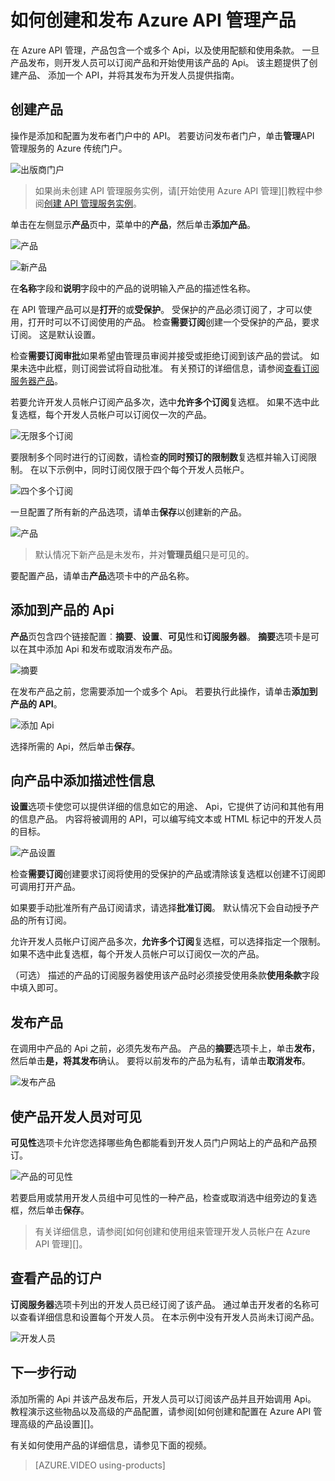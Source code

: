 <properties 
    pageTitle="如何创建和发布 Azure API 管理产品" 
    description="了解如何创建和发布 Azure API 管理产品。" 
    services="api-management" 
    documentationCenter="" 
    authors="steved0x" 
    manager="erikre" 
    editor=""/>

<tags 
    ms.service="api-management" 
    ms.workload="mobile" 
    ms.tgt_pltfrm="na" 
    ms.devlang="na" 
    ms.topic="article" 
    ms.date="10/25/2016" 
    ms.author="sdanie"/>

# <a name="how-to-create-and-publish-a-product-in-azure-api-management"></a>如何创建和发布 Azure API 管理产品

在 Azure API 管理，产品包含一个或多个 Api，以及使用配额和使用条款。 一旦产品发布，则开发人员可以订阅产品和开始使用该产品的 Api。 该主题提供了创建产品、 添加一个 API，并将其发布为开发人员提供指南。

## <a name="create-product"></a>创建产品

操作是添加和配置为发布者门户中的 API。 若要访问发布者门户，单击**管理**API 管理服务的 Azure 传统门户。

![出版商门户][api-management-management-console]

>如果尚未创建 API 管理服务实例，请[开始使用 Azure API 管理][]教程中参阅[创建 API 管理服务实例][]。

单击在左侧显示**产品**页中，菜单中的**产品**，然后单击**添加产品**。

![产品][api-management-products]

![新产品][api-management-add-new-product]

在**名称**字段和**说明**字段中的产品的说明输入产品的描述性名称。

在 API 管理产品可以是**打开**的或**受保护**。 受保护的产品必须订阅了，才可以使用，打开时可以不订阅使用的产品。 检查**需要订阅**创建一个受保护的产品，要求订阅。 这是默认设置。

检查**需要订阅审批**如果希望由管理员审阅并接受或拒绝订阅到该产品的尝试。 如果未选中此框，则订阅尝试将自动批准。 有关预订的详细信息，请参阅[查看订阅服务器产品][]。

若要允许开发人员帐户订阅产品多次，选中**允许多个订阅**复选框。 如果不选中此复选框，每个开发人员帐户可以订阅仅一次的产品。

![无限多个订阅][api-management-unlimited-multiple-subscriptions]

要限制多个同时进行的订阅数，请检查**的同时预订的限制数**复选框并输入订阅限制。 在以下示例中，同时订阅仅限于四个每个开发人员帐户。

![四个多个订阅][api-management-four-multiple-subscriptions]

一旦配置了所有新的产品选项，请单击**保存**以创建新的产品。

![产品][api-management-products-page]

>默认情况下新产品是未发布，并对**管理员组**只是可见的。

要配置产品，请单击**产品**选项卡中的产品名称。

## <a name="add-apis"></a>添加到产品的 Api

**产品**页包含四个链接配置︰**摘要**、**设置**、**可见**性和**订阅服务器**。 **摘要**选项卡是可以在其中添加 Api 和发布或取消发布产品。

![摘要][api-management-new-product-summary]

在发布产品之前，您需要添加一个或多个 Api。 若要执行此操作，请单击**添加到产品的 API**。

![添加 Api][api-management-add-apis-to-product]

选择所需的 Api，然后单击**保存**。

## <a name="add-description"></a>向产品中添加描述性信息

**设置**选项卡使您可以提供详细的信息如它的用途、 Api，它提供了访问和其他有用的信息产品。 内容将被调用的 API，可以编写纯文本或 HTML 标记中的开发人员的目标。

![产品设置][api-management-product-settings]

检查**需要订阅**创建要求订阅将使用的受保护的产品或清除该复选框以创建不订阅即可调用打开产品。

如果要手动批准所有产品订阅请求，请选择**批准订阅**。 默认情况下会自动授予产品的所有订阅。

允许开发人员帐户订阅产品多次，**允许多个订阅**复选框，可以选择指定一个限制。 如果不选中此复选框，每个开发人员帐户可以订阅仅一次的产品。

（可选） 描述的产品的订阅服务器使用该产品时必须接受使用条款**使用条款**字段中填入即可。

## <a name="publish-product"></a>发布产品

在调用中产品的 Api 之前，必须先发布产品。 产品的**摘要**选项卡上，单击**发布**，然后单击**是，将其发布**确认。 要将以前发布的产品为私有，请单击**取消发布**。

![发布产品][api-management-publish-product]

## <a name="make-visible"></a>使产品开发人员对可见

**可见性**选项卡允许您选择哪些角色都能看到开发人员门户网站上的产品和产品预订。

![产品的可见性][api-management-product-visiblity]

若要启用或禁用开发人员组中可见性的一种产品，检查或取消选中组旁边的复选框，然后单击**保存**。

>有关详细信息，请参阅[如何创建和使用组来管理开发人员帐户在 Azure API 管理][]。

## <a name="view-subscribers"></a>查看产品的订户

**订阅服务器**选项卡列出的开发人员已经订阅了该产品。 通过单击开发者的名称可以查看详细信息和设置每个开发人员。 在本示例中没有开发人员尚未订阅产品。

![开发人员][api-management-developer-list]

## <a name="next-steps"></a>下一步行动

添加所需的 Api 并该产品发布后，开发人员可以订阅该产品并且开始调用 Api。 教程演示这些物品以及高级的产品配置，请参阅[如何创建和配置在 Azure API 管理高级的产品设置][]。

有关如何使用产品的详细信息，请参见下面的视频。

> [AZURE.VIDEO using-products]

[Create a product]: #create-product
[Add APIs to a product]: #add-apis
[Add descriptive information to a product]: #add-description
[Publish a product]: #publish-product
[Make a product visible to developers]: #make-visible
[查看订阅服务器产品]: #view-subscribers
[Next steps]: #next-steps

[api-management-management-console]: ./media/api-management-howto-add-products/api-management-management-console.png
[api-management-add-product]: ./media/api-management-howto-add-products/api-management-add-product.png
[api-management-add-new-product]: ./media/api-management-howto-add-products/api-management-add-new-product.png
[api-management-unlimited-multiple-subscriptions]: ./media/api-management-howto-add-products/api-management-unlimited-multiple-subscriptions.png
[api-management-four-multiple-subscriptions]: ./media/api-management-howto-add-products/api-management-four-multiple-subscriptions.png
[api-management-products-page]: ./media/api-management-howto-add-products/api-management-products-page.png
[api-management-new-product-summary]: ./media/api-management-howto-add-products/api-management-new-product-summary.png
[api-management-add-apis-to-product]: ./media/api-management-howto-add-products/api-management-add-apis-to-product.png
[api-management-product-settings]: ./media/api-management-howto-add-products/api-management-product-settings.png
[api-management-publish-product]: ./media/api-management-howto-add-products/api-management-publish-product.png
[api-management-product-visiblity]: ./media/api-management-howto-add-products/api-management-product-visibility.png
[api-management-developer-list]: ./media/api-management-howto-add-products/api-management-developer-list.png



[api-management-products]: ./media/api-management-howto-add-products/api-management-products.png
[api-management-]: ./media/api-management-howto-add-products/
[api-management-]: ./media/api-management-howto-add-products/


[How to add operations to an API]: api-management-howto-add-operations.md
[How to create and publish a product]: api-management-howto-add-products.md
[Azure API 管理入门]: api-management-get-started.md
[创建 API 管理服务实例]: api-management-get-started.md#create-service-instance
[Next steps]: #next-steps
[如何创建和使用组来管理 Azure API 管理中的开发人员帐户]: api-management-howto-create-groups.md
[如何在创建和配置高级的产品设置 Azure API 管理]: api-management-howto-product-with-rules.md 